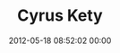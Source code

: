 ---
title: "Cyrus Kety"
date: 2012-05-18 08:52:02 00:00
permalink: /cyrus
twitter: "temiyin"
likes: [137,53,39]
id: 258
gravatar: "http://www.gravatar.com/avatar/f83f81d2f916fd19d732b5fa856b1aba"
---